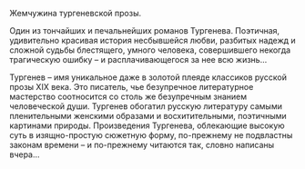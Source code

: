 <!--2016-12-18 13:48:37-->
Жемчужина тургеневской прозы. 

Один из тончайших и печальнейших романов Тургенева. Поэтичная, удивительно красивая история несбывшейся любви, разбитых надежд и сложной судьбы блестящего, умного человека, совершившего некогда трагическую ошибку – и расплачивающегося за нее всю жизнь... 

Тургенев – имя уникальное даже в золотой плеяде классиков русской прозы XIX века. Это писатель, чье безупречное литературное мастерство соотносится со столь же безупречным знанием человеческой души. Тургенев обогатил русскую литературу самыми пленительными женскими образами и восхитительными, поэтичными картинами природы. Произведения Тургенева, облекающие высокую суть в изящно-простую сюжетную форму, по-прежнему не подвластны законам времени – и по-прежнему читаются так, словно написаны вчера…